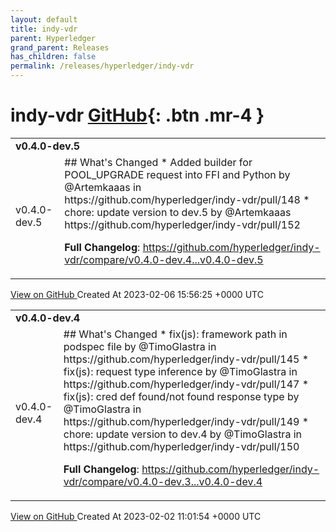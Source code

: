 ```yaml
---
layout: default
title: indy-vdr
parent: Hyperledger
grand_parent: Releases
has_children: false
permalink: /releases/hyperledger/indy-vdr
---
```


# indy-vdr <span class="fs-3 right-align">[GitHub](https://github.com/hyperledger/indy-vdr){: .btn .mr-4 }</span>


<div>
    <table>
        <tr>
            <td colspan="2">
                <b>
                    v0.4.0-dev.5
                </b>
            </td>
        </tr>
        <tr>
            <td>
                <span class="chip">
                    v0.4.0-dev.5
                </span>
            </td>
            <td>
                ## What's Changed
* Added builder for POOL_UPGRADE request into FFI and Python by @Artemkaaas in https://github.com/hyperledger/indy-vdr/pull/148
* chore: update version to dev.5 by @Artemkaaas https://github.com/hyperledger/indy-vdr/pull/152

**Full Changelog**: https://github.com/hyperledger/indy-vdr/compare/v0.4.0-dev.4...v0.4.0-dev.5
            </td>
        </tr>
    </table>
    <a href="https://github.com/hyperledger/indy-vdr/releases/tag/v0.4.0-dev.5" class=".btn">
        View on GitHub
    </a>
    <span class="right-align">
        Created At 2023-02-06 15:56:25 +0000 UTC
    </span>
</div>

<div>
    <table>
        <tr>
            <td colspan="2">
                <b>
                    v0.4.0-dev.4
                </b>
            </td>
        </tr>
        <tr>
            <td>
                <span class="chip">
                    v0.4.0-dev.4
                </span>
            </td>
            <td>
                ## What's Changed
* fix(js): framework path in podspec file by @TimoGlastra in https://github.com/hyperledger/indy-vdr/pull/145
* fix(js): request type inference by @TimoGlastra in https://github.com/hyperledger/indy-vdr/pull/147
* fix(js): cred def found/not found response type by @TimoGlastra in https://github.com/hyperledger/indy-vdr/pull/149
* chore: update version to dev.4 by @TimoGlastra in https://github.com/hyperledger/indy-vdr/pull/150


**Full Changelog**: https://github.com/hyperledger/indy-vdr/compare/v0.4.0-dev.3...v0.4.0-dev.4
            </td>
        </tr>
    </table>
    <a href="https://github.com/hyperledger/indy-vdr/releases/tag/v0.4.0-dev.4" class=".btn">
        View on GitHub
    </a>
    <span class="right-align">
        Created At 2023-02-02 11:01:54 +0000 UTC
    </span>
</div>

